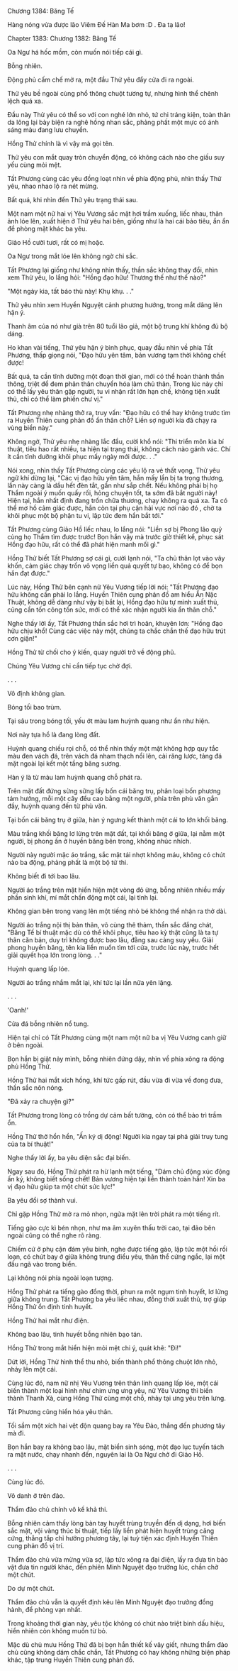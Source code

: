 




Chương 1384: Băng Tế


Hàng nóng vừa được lão Viêm Đế Hàn Ma bơm :D . Đa tạ lão!

Chapter 1383: Chương 1382: Băng Tế

Oa Ngư há hốc mồm, còn muốn nói tiếp cái gì.

Bỗng nhiên.

Động phủ cấm chế mở ra, một đầu Thử yêu đẩy cửa đi ra ngoài.

Thử yêu bề ngoài cùng phổ thông chuột tương tự, nhưng hình thể chênh lệch quá xa.

Đầu này Thử yêu có thể so với con nghé lớn nhỏ, tứ chi tráng kiện, toàn thân da lông lại bày biện ra nghê hồng nhan sắc, phảng phất một mực có ánh sáng màu đang lưu chuyển.

Hồng Thử chính là vì vậy mà gọi tên.

Thử yêu con mắt quay tròn chuyển động, có không cách nào che giấu suy yếu cùng mỏi mệt.

Tất Phương cùng các yêu đồng loạt nhìn về phía động phủ, nhìn thấy Thử yêu, nhao nhao lộ ra nét mừng.

Bất quá, khi nhìn đến Thử yêu trạng thái sau.

Một nam một nữ hai vị Yêu Vương sắc mặt hơi trầm xuống, liếc nhau, thân ảnh lóe lên, xuất hiện ở Thử yêu hai bên, giống như là hai cái bảo tiêu, ẩn ẩn đề phòng mặt khác ba yêu.

Giảo Hồ cười tươi, rất có mị hoặc.

Oa Ngư trong mắt lóe lên không ngờ chi sắc.

Tất Phương lại giống như không nhìn thấy, thần sắc không thay đổi, nhìn xem Thử yêu, lo lắng hỏi: "Hồng đạo hữu! Thương thế như thế nào?"

"Một ngày kia, tất báo thù này! Khụ khụ. . ."

Thử yêu nhìn xem Huyền Nguyệt cảnh phương hướng, trong mắt dâng lên hận ý.

Thanh âm của nó như già trên 80 tuổi lão giả, một bộ trung khí không đủ bộ dáng.

Ho khan vài tiếng, Thử yêu hận ý bình phục, quay đầu nhìn về phía Tất Phương, thấp giọng nói, "Đạo hữu yên tâm, bản vương tạm thời không chết được!

Bất quá, ta cần tĩnh dưỡng một đoạn thời gian, mới có thể hoàn thành thần thông, triệt để đem phân thân chuyển hóa làm chủ thân. Trong lúc này chỉ có thể lấy yêu thân gặp người, tu vi nhận rất lớn hạn chế, không tiện xuất thủ, chỉ có thể làm phiền chư vị."

Tất Phương nhẹ nhàng thở ra, truy vấn: "Đạo hữu có thể hay không trước tìm ra Huyền Thiên cung phản đồ ẩn thân chỗ? Liền sợ người kia đã chạy ra vùng biển này."

Không ngờ, Thử yêu nhẹ nhàng lắc đầu, cười khổ nói: "Thi triển môn kia bí thuật, tiêu hao rất nhiều, ta hiện tại trạng thái, không cách nào gánh vác. Chí ít cần tĩnh dưỡng khôi phục mấy ngày mới được. . ."

Nói xong, nhìn thấy Tất Phương cùng các yêu lộ ra vẻ thất vọng, Thử yêu ngữ khí dừng lại, "Các vị đạo hữu yên tâm, hắn mấy lần bị ta trọng thương, lần này càng là dầu hết đèn tắt, gần như sắp chết. Nếu không phải bị họ Thẩm ngoài ý muốn quấy rối, hỏng chuyện tốt, ta sớm đã bắt người này! Hiện tại, hắn nhất định đang trốn chữa thương, chạy không ra quá xa. Ta có thể mơ hồ cảm giác được, hắn còn tại phụ cận hải vực nơi nào đó , chờ ta khôi phục một bộ phận tu vi, lập tức đem hắn bắt tới."

Tất Phương cùng Giảo Hồ liếc nhau, lo lắng nói: "Liền sợ bị Phong lão quỷ cùng họ Thẩm tìm được trước! Bọn hắn vậy mà trước giờ thiết kế, phục sát Hồng đạo hữu, rất có thể đã phát hiện manh mối gì."

Hồng Thử biết Tất Phương sợ cái gì, cười lạnh nói, "Ta chủ thân lọt vào vây khốn, cảm giác chạy trốn vô vọng liền quả quyết tự bạo, không có để bọn hắn đạt được."

Lúc này, Hồng Thử bên cạnh nữ Yêu Vương tiếp lời nói: "Tất Phương đạo hữu không cần phải lo lắng. Huyền Thiên cung phản đồ am hiểu Ẩn Nặc Thuật, không dễ dàng như vậy bị bắt lại, Hồng đạo hữu tự mình xuất thủ, cũng cần tốn công tốn sức, mới có thể xác nhận người kia ẩn thân chỗ."

Nghe thấy lời ấy, Tất Phương thần sắc hơi trì hoãn, khuyên lơn: "Hồng đạo hữu chịu khổ! Cùng các việc này một, chúng ta chắc chắn thế đạo hữu trút cơn giận!"

Hồng Thử từ chối cho ý kiến, quay người trở về động phủ.

Chúng Yêu Vương chỉ cần tiếp tục chờ đợi.

. . .

Vô định không gian.

Bóng tối bao trùm.

Tại sâu trong bóng tối, yếu ớt màu lam huỳnh quang như ẩn như hiện.

Nơi này tựa hồ là đang lòng đất.

Huỳnh quang chiếu rọi chỗ, có thể nhìn thấy một mặt không hợp quy tắc màu đen vách đá, trên vách đá nham thạch nổi lên, cài răng lược, tảng đá mặt ngoài lại kết một tầng băng sương.

Hàn ý là từ màu lam huỳnh quang chỗ phát ra.

Trên mặt đất đứng sừng sững lấy bốn cái băng trụ, phân loại bốn phương tám hướng, mỗi một cây đều cao bằng một người, phía trên phù văn gắn đầy, huỳnh quang đến từ phù văn.

Tại bốn cái băng trụ ở giữa, hàn ý ngưng kết thành một cái to lớn khối băng.

Màu trắng khối băng lơ lửng trên mặt đất, tại khối băng ở giữa, lại nằm một người, bị phong ấn ở huyền băng bên trong, không nhúc nhích.

Người này người mặc áo trắng, sắc mặt tái nhợt không máu, không có chút nào ba động, phảng phất là một bộ tử thi.

Không biết đi tới bao lâu.

Người áo trắng trên mặt hiển hiện một vòng đỏ ửng, bỗng nhiên nhiều mấy phần sinh khí, mí mắt chấn động một cái, lại tỉnh lại.

Không gian bên trong vang lên một tiếng nhỏ bé không thể nhận ra thở dài.

Người áo trắng nội thị bản thân, vô cùng thê thảm, thần sắc đắng chát, "Băng Tế bí thuật mặc dù có thể khôi phục, tiêu hao kỳ thật cũng là ta tự thân căn bản, duy trì không được bao lâu, đằng sau càng suy yếu. Giải phong huyền băng, tên kia liền muốn tìm tới cửa, trước lúc này, trước hết giải quyết họa lớn trong lòng. . ."

Huỳnh quang lấp lóe.

Người áo trắng nhắm mắt lại, khí tức lại lần nữa yên lặng.

. . .

'Oanh!'

Cửa đá bỗng nhiên nổ tung.

Hiện tại chỉ có Tất Phương cùng một nam một nữ ba vị Yêu Vương canh giữ ở bên ngoài.

Bọn hắn bị giật nảy mình, bỗng nhiên đứng dậy, nhìn về phía xông ra động phủ Hồng Thử.

Hồng Thử hai mắt xích hồng, khí tức gấp rút, đầu vừa đi vừa về đong đưa, thần sắc nôn nóng.

"Đã xảy ra chuyện gì?"

Tất Phương trong lòng có trồng dự cảm bất tường, còn có thể bảo trì trầm ổn.

Hồng Thử thở hổn hển, "Ấn ký dị động! Người kia ngay tại phá giải truy tung của ta bí thuật!"

Nghe thấy lời ấy, ba yêu diện sắc đại biến.

Ngay sau đó, Hồng Thử phát ra hừ lạnh một tiếng, "Dám chủ động xúc động ấn ký, không biết sống chết! Bản vương hiện tại liền thành toàn hắn! Xin ba vị đạo hữu giúp ta một chút sức lực!"

Ba yêu đổi sợ thành vui.

Chỉ gặp Hồng Thử mở ra mỏ nhọn, ngửa mặt lên trời phát ra một tiếng rít.

Tiếng gào cực kì bén nhọn, như ma âm xuyên thấu trời cao, tại đảo bên ngoài cũng có thể nghe rõ ràng.

Chiếm cứ ở phụ cận đám yêu binh, nghe được tiếng gào, lập tức một hồi rối loạn, có chút bay ở giữa không trung điểu yêu, thân thể cứng ngắc, lại một đầu ngã vào trong biển.

Lại không nói phía ngoài loạn tượng.

Hồng Thử phát ra tiếng gào đồng thời, phun ra một ngụm tinh huyết, lơ lửng giữa không trung. Tất Phương ba yêu liếc nhau, đồng thời xuất thủ, trợ giúp Hồng Thử ổn định tinh huyết.

Hồng Thử hai mắt như điện.

Không bao lâu, tinh huyết bỗng nhiên bạo tán.

Hồng Thử trong mắt hiển hiện mỏi mệt chi ý, quát khẽ: "Đi!"

Dứt lời, Hồng Thử hình thể thu nhỏ, biến thành phổ thông chuột lớn nhỏ, nhảy lên một cái.

Cùng lúc đó, nam nữ nhị Yêu Vương trên thân linh quang lấp lóe, một cái biến thành một loại hình như chim ưng ưng yêu, nữ Yêu Vương thì biến thành Thanh Xà, cùng Hồng Thử cùng một chỗ, nhảy tại ưng yêu trên lưng.

Tất Phương cũng hiển hóa yêu thân.

Tối sầm một xích hai vệt độn quang bay ra Yêu Đảo, thẳng đến phương tây mà đi.

Bọn hắn bay ra không bao lâu, mặt biển sinh sóng, một đạo lục tuyến tách ra mặt nước, chạy nhanh đến, nguyên lai là Oa Ngư chở đi Giảo Hồ.

. . .

Cùng lúc đó.

Vô danh ở trên đảo.

Thẩm đảo chủ chính vô kế khả thi.

Bỗng nhiên cảm thấy lòng bàn tay huyết trùng truyền đến dị dạng, hơi biến sắc mặt, vội vàng thúc bí thuật, tiếp lấy liền phát hiện huyết trùng căng cứng, thẳng tắp chỉ hướng phương tây, lại tuỳ tiện xác định Huyền Thiên cung phản đồ vị trí.

Thẩm đảo chủ vừa mừng vừa sợ, lập tức xông ra đại điện, lấy ra đưa tin bảo vật đưa tin người khác, đến phiên Minh Nguyệt đạo trưởng lúc, chần chờ một chút.

Do dự một chút.

Thẩm đảo chủ vẫn là quyết định kêu lên Minh Nguyệt đạo trưởng đồng hành, để phòng vạn nhất.

Trong khoảng thời gian này, yêu tộc không có chút nào triệt binh dấu hiệu, hiển nhiên còn không muốn từ bỏ.

Mặc dù chủ mưu Hồng Thử đã bị bọn hắn thiết kế vây giết, nhưng thẩm đảo chủ cũng không dám chắc chắn, Tất Phương có hay không những biện pháp khác, tập trung Huyền Thiên cung phản đồ.





